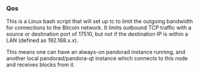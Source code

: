 ### Qos ###

This is a Linux bash script that will set up tc to limit the outgoing bandwidth for connections to the Bitcoin network. It limits outbound TCP traffic with a source or destination port of 17510, but not if the destination IP is within a LAN (defined as 192.168.x.x).

This means one can have an always-on pandorad instance running, and another local pandorad/pandora-qt instance which connects to this node and receives blocks from it.

